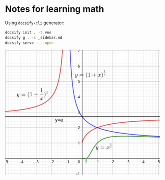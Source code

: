 # Notes for learning math

Using `docsify-cli` generator:

```sh
docsify init . -t vue
docsify g . -s _sidebar.md
docsify serve . --open
```

![image-20210619011445187](assets/image-20210619011445187.png)


